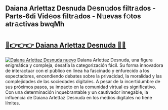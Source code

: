 ## Daiana Arlettaz Desnuda D𝚎sn𝚞dos filtr𝚊dos - Parts-6di Vid𝚎os filtr𝚊dos - N𝚞evas f𝚘tos atr𝚊ctivas bwqMh

# <h2><a href="http://mbcmq7.tromn.icu/?c=Daiana+Arlettaz+Desnuda">🔗👉👉👉 Daiana Arlettaz Desnuda 🔗🔗</a></h2>

[![Daiana Arlettaz Desnuda nuevo](https://i.imgur.com/pEAQMta.gif)](http://mbcmq7.tromn.icu/?c=Daiana+Arlettaz+Desnuda)
Daiana Arlettaz Desnuda, una figura enigmática y compleja, desafía la categorización fácil. Su forma innovadora de interactuar con el público en línea ha fascinado y enfurecido a los espectadores, encendiendo debates sobre la privacidad, la moralidad y las complejidades de las sociedades digitales. A pesar de la incertidumbre de sus próximos pasos, su impacto en la comunidad virtual es significativo. Con una determinación inquebrantable y un cautivador innegable, la influencia de Daiana Arlettaz Desnuda en los medios digitales no tiene límites.
